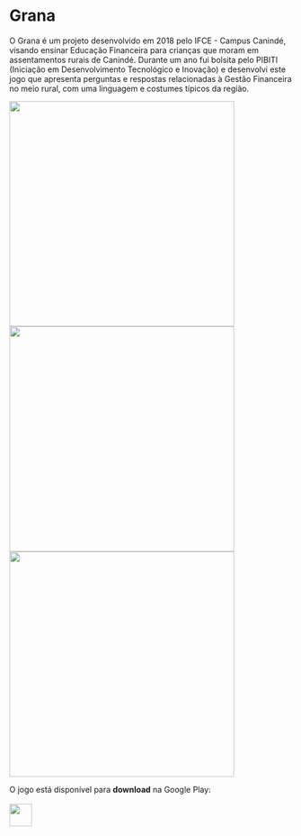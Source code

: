 # Grana
O Grana é um projeto desenvolvido em 2018 pelo IFCE - Campus Canindé, visando ensinar Educação Financeira para crianças que moram em assentamentos rurais de Canindé. Durante um ano fui bolsita pelo PIBITI (Iniciação em Desenvolvimento Tecnológico e Inovação) e desenvolvi este jogo que apresenta perguntas e respostas relacionadas à Gestão Financeira no meio rural, com uma linguagem e costumes típicos da região.  


<img src="https://play-lh.googleusercontent.com/-cRC6o8P4soqw5Q8a1Qhr8ee0Pljf0zTaYM6L-Q82zucp4QE4IYKChmjKYpIIFwdoQ=w1294-h669-rw" height="400"> <img src="https://play-lh.googleusercontent.com/zhelFLglSJ9noDtzGKrean-PDifiNW9BEvfriGBNxZ_zuCZRsVePh_6s0pF8UHumyyo=w1294-h669-rw" height="400"> <img src="https://play-lh.googleusercontent.com/9Th92Wq0krLUhmnWnSswTLlVRI-ZGA4kJPtfgkO3-UFYjx-dFhqBca-BHttuPbkvzOU=w1294-h669-rw" height="400"> 

O jogo está disponível para **download** na Google Play:
<br><br>
<a href="https://play.google.com/store/apps/details?id=org.godotengine.granabeta&hl=pt_BR">
   <img src="https://www.gstatic.com/android/market_images/web/play_prism_hlock_2x.png" height="40">
</a>
